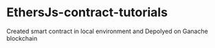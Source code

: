 # EthersJs-contract-tutorials
Created smart contract in local environment and Depolyed on Ganache blockchain
